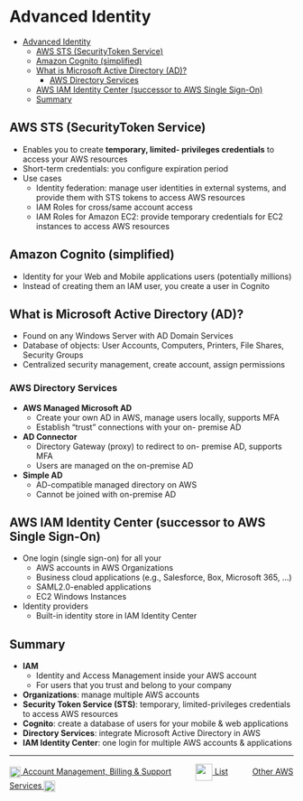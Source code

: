 # Advanced Identity

- [Advanced Identity](#advanced-identity)
    - [AWS STS (SecurityToken Service)](#aws-sts-securitytoken-service)
    - [Amazon Cognito (simplified)](#amazon-cognito-simplified)
    - [What is Microsoft Active Directory (AD)?](#what-is-microsoft-active-directory-ad)
        - [AWS Directory Services](#aws-directory-services)
    - [AWS IAM Identity Center (successor to AWS Single Sign-On)](#aws-iam-identity-center-successor-to-aws-single-sign-on)
    - [Summary](#summary)

## AWS STS (SecurityToken Service)

- Enables you to create **temporary, limited- privileges credentials** to access your AWS resources
- Short-term credentials: you configure expiration period
- Use cases
    - Identity federation: manage user identities in external systems, and provide them with STS tokens to access AWS resources
    - IAM Roles for cross/same account access
    - IAM Roles for Amazon EC2: provide temporary credentials for EC2 instances to access AWS resources

## Amazon Cognito (simplified)

- Identity for your Web and Mobile applications users (potentially millions)
- Instead of creating them an IAM user, you create a user in Cognito

## What is Microsoft Active Directory (AD)?

- Found on any Windows Server with AD Domain Services
- Database of objects: User Accounts, Computers, Printers, File Shares, Security Groups
- Centralized security management, create account, assign permissions

### AWS Directory Services

- **AWS Managed Microsoft AD**
    - Create your own AD in AWS, manage users locally, supports MFA
    - Establish “trust” connections with your on- premise AD
- **AD Connector**
    - Directory Gateway (proxy) to redirect to on- premise AD, supports MFA
    - Users are managed on the on-premise AD
- **Simple AD**
    - AD-compatible managed directory on AWS
    - Cannot be joined with on-premise AD

## AWS IAM Identity Center (successor to AWS Single Sign-On)

- One login (single sign-on) for all your
    - AWS accounts in AWS Organizations
    - Business cloud applications (e.g., Salesforce, Box, Microsoft 365, ...)
    - SAML2.0-enabled applications
    - EC2 Windows Instances
- Identity providers
    - Built-in identity store in IAM Identity Center

## Summary

- **IAM**
    - Identity and Access Management inside your AWS account
    - For users that you trust and belong to your company
- **Organizations**: manage multiple AWS accounts
- **Security Token Service (STS)**: temporary, limited-privileges credentials to access AWS resources
- **Cognito**: create a database of users for your mobile & web applications
- **Directory Services**: integrate Microsoft Active Directory in AWS
- **IAM Identity Center**: one login for multiple AWS accounts & applications

* * *

[<img align="center" src="../images/back-arrow.png" height="20" width="20"/> Account Management, Billing & Support](./account_management_billing_support.md)&nbsp; &nbsp; &nbsp; &nbsp; &nbsp; &nbsp;[<img align="center" src="../images/list.png" height="30" width="30"/> List](../README.md)&nbsp; &nbsp; &nbsp; &nbsp; &nbsp; &nbsp;[Other AWS Services <img align="center" src="../images/forward-arrow.png" height="20" width="20"/>](./other_aws_services.md)
